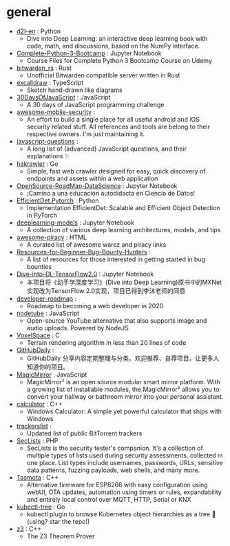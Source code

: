# general
- [d2l-en](https://github.com/d2l-ai/d2l-en) : Python
  - Dive into Deep Learning: an interactive deep learning book with code, math, and discussions, based on the NumPy interface.
- [Complete-Python-3-Bootcamp](https://github.com/Pierian-Data/Complete-Python-3-Bootcamp) : Jupyter Notebook
  - Course Files for Complete Python 3 Bootcamp Course on Udemy
- [bitwarden_rs](https://github.com/dani-garcia/bitwarden_rs) : Rust
  - Unofficial Bitwarden compatible server written in Rust
- [excalidraw](https://github.com/excalidraw/excalidraw) : TypeScript
  - Sketch hand-drawn like diagrams
- [30DaysOfJavaScript](https://github.com/Asabeneh/30DaysOfJavaScript) : JavaScript
  - A 30 days of JavaScript programming challenge
- [awesome-mobile-security](https://github.com/vaib25vicky/awesome-mobile-security) : 
  - An effort to build a single place for all useful android and iOS security related stuff. All references and tools are belong to their respective owners. I'm just maintaining it.
- [javascript-questions](https://github.com/lydiahallie/javascript-questions) : 
  - A long list of (advanced) JavaScript questions, and their explanations ✨
- [hakrawler](https://github.com/hakluke/hakrawler) : Go
  - Simple, fast web crawler designed for easy, quick discovery of endpoints and assets within a web application
- [OpenSource-RoadMap-DataScience](https://github.com/DataScienceResearchPeru/OpenSource-RoadMap-DataScience) : Jupyter Notebook
  - ¡Camino a una educación autodidacta en Ciencia de Datos!
- [EfficientDet.Pytorch](https://github.com/toandaominh1997/EfficientDet.Pytorch) : Python
  - Implementation EfficientDet: Scalable and Efficient Object Detection in PyTorch
- [deeplearning-models](https://github.com/rasbt/deeplearning-models) : Jupyter Notebook
  - A collection of various deep learning architectures, models, and tips
- [awesome-piracy](https://github.com/Igglybuff/awesome-piracy) : HTML
  - A curated list of awesome warez and piracy links
- [Resources-for-Beginner-Bug-Bounty-Hunters](https://github.com/nahamsec/Resources-for-Beginner-Bug-Bounty-Hunters) : 
  - A list of resources for those interested in getting started in bug bounties
- [Dive-into-DL-TensorFlow2.0](https://github.com/TrickyGo/Dive-into-DL-TensorFlow2.0) : Jupyter Notebook
  - 本项目将《动手学深度学习》(Dive into Deep Learning)原书中的MXNet实现改为TensorFlow 2.0实现，项目已得到李沐老师的同意
- [developer-roadmap](https://github.com/kamranahmedse/developer-roadmap) : 
  - Roadmap to becoming a web developer in 2020
- [nodetube](https://github.com/mayeaux/nodetube) : JavaScript
  - Open-source YouTube alternative that also supports image and audio uploads. Powered by NodeJS
- [VoxelSpace](https://github.com/s-macke/VoxelSpace) : C
  - Terrain rendering algorithm in less than 20 lines of code
- [GitHubDaily](https://github.com/GitHubDaily/GitHubDaily) : 
  - GitHubDaily 分享内容定期整理与分类。欢迎推荐、自荐项目，让更多人知道你的项目。
- [MagicMirror](https://github.com/MichMich/MagicMirror) : JavaScript
  - MagicMirror² is an open source modular smart mirror platform. With a growing list of installable modules, the MagicMirror² allows you to convert your hallway or bathroom mirror into your personal assistant.
- [calculator](https://github.com/microsoft/calculator) : C++
  - Windows Calculator: A simple yet powerful calculator that ships with Windows
- [trackerslist](https://github.com/ngosang/trackerslist) : 
  - Updated list of public BitTorrent trackers
- [SecLists](https://github.com/danielmiessler/SecLists) : PHP
  - SecLists is the security tester's companion. It's a collection of multiple types of lists used during security assessments, collected in one place. List types include usernames, passwords, URLs, sensitive data patterns, fuzzing payloads, web shells, and many more.
- [Tasmota](https://github.com/arendst/Tasmota) : C++
  - Alternative firmware for ESP8266 with easy configuration using webUI, OTA updates, automation using timers or rules, expandability and entirely local control over MQTT, HTTP, Serial or KNX
- [kubectl-tree](https://github.com/ahmetb/kubectl-tree) : Go
  - kubectl plugin to browse Kubernetes object hierarchies as a tree 🎄 (using? star the repo!)
- [z3](https://github.com/Z3Prover/z3) : C++
  - The Z3 Theorem Prover
